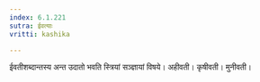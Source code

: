 ```yaml
---
index: 6.1.221
sutra: ईवत्याः
vritti: kashika

---
```

ईवतीशब्दान्तस्य अन्त उदातो भवति स्त्रियां सञ्ज्ञायां विषये। अहीवती। कृषीवती। मुनीवती।
